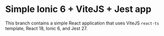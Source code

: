 # Simple Ionic 6 + ViteJS + Jest app

This branch contains a simple React application that uses ViteJS `react-ts` template, React 18, Ionic 6, and Jest 27.
